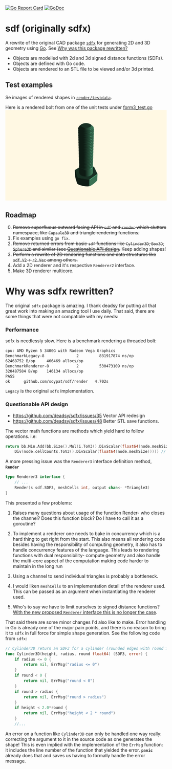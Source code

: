 
[![Go Report Card](https://goreportcard.com/badge/github.com/soypat/sdf)](https://goreportcard.com/report/github.com/soypat/sdf)
[![GoDoc](https://godoc.org/github.com/soypat/sdf?status.svg)](https://godoc.org/github.com/soypat/sdf/sdf)

# sdf (originally sdfx)

A rewrite of the original CAD package [`sdfx`](https://github.com/deadsy/sdfx) for generating 2D and 3D geometry using [Go](https://go.dev/). See [Why was this package rewritten?](#why-was-sdfx-rewritten)

 * Objects are modelled with 2d and 3d signed distance functions (SDFs).
 * Objects are defined with Go code.
 * Objects are rendered to an STL file to be viewed and/or 3d printed.

## Test examples
Se images of rendered shapes in [`render/testdata`](./render/testdata/).

Here is a rendered bolt from one of the unit tests under [form3_test.go](./render/form3_test.go)
![renderedBolt](./render/testdata/defactoBolt.png)

## Roadmap
0. ~~Remove superfluous outward facing API in `sdf` and `render` which clutters namespace, like `Capsule3D` and triangle rendering functions.~~
1. Fix examples using `go fix`.
2. ~~Remove returned errors from basic `sdf` functions like `Cylinder3D`, `Box3D`, `Sphere3D` and similar (see [Questionable API design](#questionable-api-design).~~ Keep adding shapes!
3. ~~Perform a rewrite of 2D rendering functions and data structures like `sdf.V2`-> `r2.Vec` among others.~~
4. Add a 2D renderer and it's respective `Renderer2` interface.
5. Make 3D renderer multicore.

# Why was sdfx rewritten?
The original `sdfx` package is amazing. I thank deadsy for putting all that great work into making an amazing tool I use daily. That said, there are some things that were not compatible with my needs:

### Performance
sdfx is needlessly slow. Here is a benchmark rendering a threaded bolt:

```
cpu: AMD Ryzen 5 3400G with Radeon Vega Graphics    
BenchmarkLegacy-8              2         831917874 ns/op        62468752 B/op     466469 allocs/op
BenchmarkRenderer-8            2         530473109 ns/op        320487584 B/op    146134 allocs/op
PASS
ok      github.com/soypat/sdf/render   4.702s
```
`Legacy` is the original `sdfx` implementation.

### Questionable API design
* https://github.com/deadsy/sdfx/issues/35 Vector API redesign
* https://github.com/deadsy/sdfx/issues/48 Better STL save functions.

The vector math functions are methods which yield hard to follow operations. i.e:
```go
return bb.Min.Add(bb.Size().Mul(i.ToV3().DivScalar(float64(node.meshSize)).
    Div(node.cellCounts.ToV3().DivScalar(float64(node.meshSize))))) // actual code from original sdfx.
```

A more pressing issue was the `Renderer3` interface definition method, **`Render`**
```go
type Renderer3 interface {
    // ...
    Render(s sdf.SDF3, meshCells int, output chan<- *Triangle3)
}
```

This presented a few problems:

1. Raises many questions about usage of the function Render- who closes the channel? Does this function block? Do I have to call it as a goroutine?

2. To implement a renderer one needs to bake in concurrency which is a hard thing to get right from the start. This also means all rendering code besides having the responsibility of computing geometry, it also has to handle concurrency features of the language. This leads to rendering functions with dual responsibility- compute geometry and also handle the multi-core aspect of the computation making code harder to maintain in the long run

3. Using a channel to send individual triangles is probably a bottleneck.

4. I would liken `meshCells` to an implementation detail of the renderer used. This can be passed as an argument when instantiating the renderer used.

5. Who's to say we have to limit ourselves to signed distance functions? [With the new proposed `Renderer` interface this is no longer the case](./render/render.go).

That said there are some minor changes I'd also like to make. Error handling in Go is already one of the major pain points, and there is no reason to bring it to `sdfx` in full force for simple shape generation. See the following code from `sdfx`:

```go
// Cylinder3D return an SDF3 for a cylinder (rounded edges with round > 0).
func Cylinder3D(height, radius, round float64) (SDF3, error) {
	if radius <= 0 {
		return nil, ErrMsg("radius <= 0")
	}
	if round < 0 {
		return nil, ErrMsg("round < 0")
	}
	if round > radius {
		return nil, ErrMsg("round > radius")
	}
	if height < 2.0*round {
		return nil, ErrMsg("height < 2 * round")
	}
    //...
```
An error on a function like `Cylinder3D` can only be handled one way really: correcting the argument to it in the source code as one generates the shape! This is even implied with the implementation of the `ErrMsg` function: it includes the line number of the function that yielded the error. **`panic`** already does that and saves us having to formally handle the error message.



<!--
## Development
 * [Roadmap](docs/ROADMAP.md)


## Gallery

![wheel](docs/gallery/wheel.png "Pottery Wheel Casting Pattern")
![core_box](docs/gallery/core_box.png "Pottery Wheel Core Box")
![cylinder_head](docs/gallery/head.png "Cylinder Head")
![msquare](docs/gallery/msquare.png "M-Square Casting Pattern")
![axoloti](docs/gallery/axoloti.png "Axoloti Mount Kit")
![text](docs/gallery/text.png "TrueType font rendering")
![gyroid](docs/gallery/gyroid.png "Gyroid Surface")
![cc16a](docs/gallery/cc16a.png "Reddit CAD Challenge 16A")
![cc16b](docs/gallery/cc16b_0.png "Reddit CAD Challenge 16B")
![cc18b](docs/gallery/cc18b.png "Reddit CAD Challenge 18B")
![cc18c](docs/gallery/cc18c.png "Reddit CAD Challenge 18C")
![gear](docs/gallery/gear.png "Involute Gear")
![camshaft](docs/gallery/camshaft.png "Wallaby Camshaft")
![geneva](docs/gallery/geneva1.png "Geneva Mechanism")
![nutsandbolts](docs/gallery/nutsandbolts.png "Nuts and Bolts")
![extrude1](docs/gallery/extrude1.png "Twisted Extrusions")
![extrude2](docs/gallery/extrude2.png "Scaled and Twisted Extrusions")
![bezier1](docs/gallery/bezier_bowl.png "Bowl made with Bezier Curves")
![bezier2](docs/gallery/bezier_shape.png "Extruded Bezier Curves")
![voronoi](docs/gallery/voronoi.png "2D Points Distance Field")
-->
